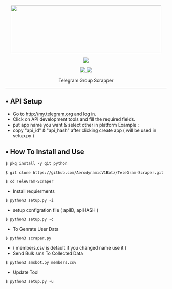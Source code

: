 <p align="center">
  <img src="https://raw.githubusercontent.com/th3unkn0n/TeleGram-Scraper/master/.image/20191203_205322.jpg" width="470" height="150">
</p>

<p align="center"><img src="https://img.shields.io/badge/Version-3.1-brightgreen"></p>
<p align="center">
  <a href="https://github.com/th3unkn0n">
    <img src="https://img.shields.io/github/followers/th3unkn0n?label=Follow&style=social">
  </a>
  <a href="https://github.com/th3unkn0n/TeleGram-Group-Scraper">
    <img src="https://img.shields.io/github/stars/th3unkn0n/TeleGram-Group-Scraper?style=social">
  </a>
</p>
<p align="center">
  Telegram Group Scrapper
</p>
<p align="center">
</p>

---

## • API Setup
* Go to http://my.telegram.org  and log in.
* Click on API development tools and fill the required fields.
* put app name you want & select other in platform Example :
* copy "api_id" & "api_hash" after clicking create app ( will be used in setup.py )

## • How To Install and Use

`$ pkg install -y git python`

`$ git clone https://github.com/AerodynamicV1Botz/TeleGram-Scraper.git`

`$ cd TeleGram-Scraper`

* Install requierments

`$ python3 setup.py -i`

* setup configration file ( apiID, apiHASH )

`$ python3 setup.py -c`

* To Genrate User Data

`$ python3 scraper.py`

* ( members.csv is default if you changed name use it )
* Send Bulk sms To Collected Data 

`$ python3 smsbot.py members.csv`

* Update Tool

`$ python3 setup.py -u`
